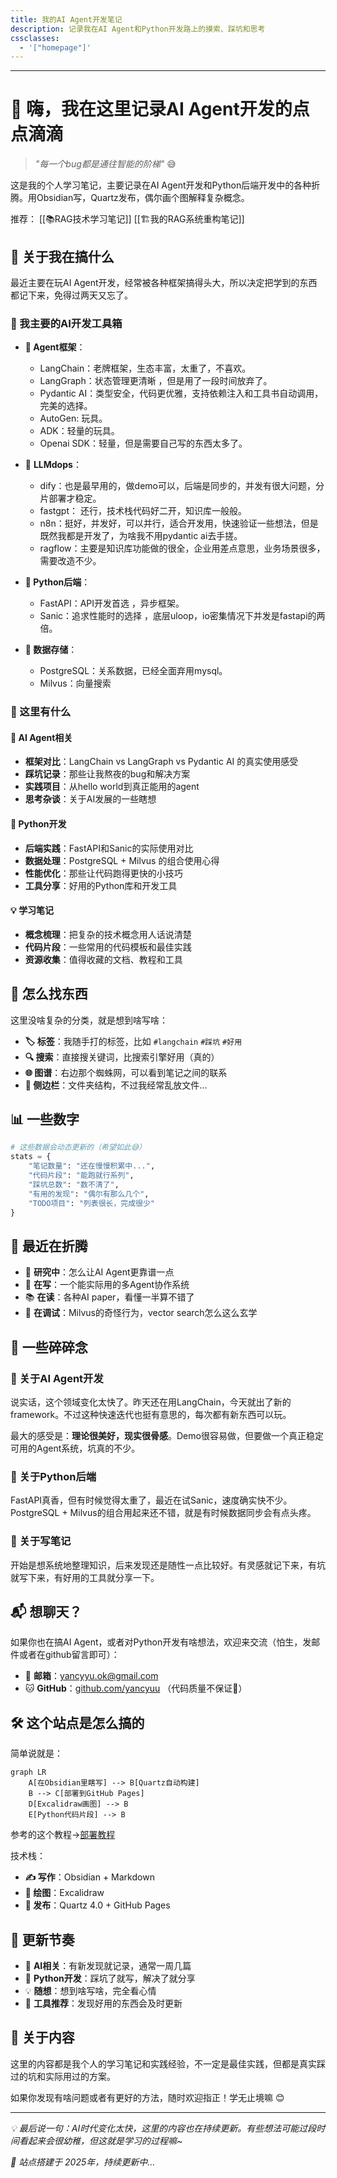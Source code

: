 ```yaml
---
title: 我的AI Agent开发笔记
description: 记录我在AI Agent和Python开发路上的摸索、踩坑和思考
cssclasses:
  - '["homepage"]'
---
```

---
# 🤖 嗨，我在这里记录AI Agent开发的点点滴滴

> _"每一个bug都是通往智能的阶梯"_ 😅

这是我的个人学习笔记，主要记录在AI Agent开发和Python后端开发中的各种折腾。用Obsidian写，Quartz发布，偶尔画个图解释复杂概念。

推荐： [[📚RAG技术学习笔记]] [[🏗️我的RAG系统重构笔记]]

## 👋 关于我在搞什么

最近主要在玩AI Agent开发，经常被各种框架搞得头大，所以决定把学到的东西都记下来，免得过两天又忘了。

### 🔧 我主要的AI开发工具箱 
- **🤖 Agent框架**： 
	- LangChain：老牌框架，生态丰富，太重了，不喜欢。
	- LangGraph：状态管理更清晰 ，但是用了一段时间放弃了。
	- Pydantic AI：类型安全，代码更优雅，支持依赖注入和工具书自动调用，完美的选择。
	- AutoGen: 玩具。
	- ADK：轻量的玩具。
	- Openai SDK：轻量，但是需要自己写的东西太多了。
- 🧸 **LLMdops**：
	- dify：也是最早用的，做demo可以，后端是同步的，并发有很大问题，分片部署才稳定。
	- fastgpt： 还行，技术栈代码好二开，知识库一般般。
	- n8n：挺好，并发好，可以并行，适合开发用，快速验证一些想法，但是既然我都是开发了，为啥我不用pydantic ai去手搓。
	- ragflow：主要是知识库功能做的很全，企业用差点意思，业务场景很多，需要改造不少。
	
- **🐍 Python后端**： 
	- FastAPI：API开发首选 ，异步框架。
	- Sanic：追求性能时的选择 ，底层uloop，io密集情况下并发是fastapi的两倍。
	
- **💾 数据存储**： 
	- PostgreSQL：关系数据，已经全面弃用mysql。
	- Milvus：向量搜索

### 📝 这里有什么

#### 🤖 **AI Agent相关**

- **框架对比**：LangChain vs LangGraph vs Pydantic AI 的真实使用感受
- **踩坑记录**：那些让我熬夜的bug和解决方案
- **实践项目**：从hello world到真正能用的agent
- **思考杂谈**：关于AI发展的一些瞎想

#### 🐍 **Python开发**

- **后端实践**：FastAPI和Sanic的实际使用对比
- **数据处理**：PostgreSQL + Milvus 的组合使用心得
- **性能优化**：那些让代码跑得更快的小技巧
- **工具分享**：好用的Python库和开发工具

#### 💡 **学习笔记**

- **概念梳理**：把复杂的技术概念用人话说清楚
- **代码片段**：一些常用的代码模板和最佳实践
- **资源收集**：值得收藏的文档、教程和工具

## 🧭 怎么找东西

这里没啥复杂的分类，就是想到啥写啥：

- **🏷️ 标签**：我随手打的标签，比如 `#langchain` `#踩坑` `#好用`
- **🔍 搜索**：直接搜关键词，比搜索引擎好用（真的）
- **🌐 图谱**：右边那个蜘蛛网，可以看到笔记之间的联系
- **📖 侧边栏**：文件夹结构，不过我经常乱放文件...

## 📊 一些数字

```python
# 这些数据会动态更新的（希望如此😅）
stats = {
    "笔记数量": "还在慢慢积累中...",
    "代码片段": "能跑就行系列",
    "踩坑总数": "数不清了",
    "有用的发现": "偶尔有那么几个",
    "TODO项目": "列表很长，完成很少"
}
```

## 🎯 最近在折腾

- 🤔 **研究中**：怎么让AI Agent更靠谱一点
- 🔧 **在写**：一个能实际用的多Agent协作系统
- 📚 **在读**：各种AI paper，看懂一半算不错了
- 🐛 **在调试**：Milvus的奇怪行为，vector search怎么这么玄学

## 💭 一些碎碎念

### 🤖 关于AI Agent开发

说实话，这个领域变化太快了。昨天还在用LangChain，今天就出了新的framework。不过这种快速迭代也挺有意思的，每次都有新东西可以玩。

最大的感受是：**理论很美好，现实很骨感**。Demo很容易做，但要做一个真正稳定可用的Agent系统，坑真的不少。

### 🐍 关于Python后端

FastAPI真香，但有时候觉得太重了，最近在试Sanic，速度确实快不少。PostgreSQL + Milvus的组合用起来还不错，就是有时候数据同步会有点头疼。

### 📝 关于写笔记

开始是想系统地整理知识，后来发现还是随性一点比较好。有灵感就记下来，有坑就写下来，有好用的工具就分享一下。

## 📬 想聊天？

如果你也在搞AI Agent，或者对Python开发有啥想法，欢迎来交流（怕生，发邮件或者在github留言即可）：

- 📧 **邮箱**：yancyyu.ok@gmail.com
- 🐱 **GitHub**：[github.com/yancyuu](https://github.com/yancyuu) （代码质量不保证🙈）

## 🛠️ 这个站点是怎么搞的

简单说就是：

```mermaid
graph LR
    A[在Obsidian里瞎写] --> B[Quartz自动构建]
    B --> C[部署到GitHub Pages]
    D[Excalidraw画图] --> B
    E[Python代码片段] --> B
```

参考的这个教程→[部署教程](https://dev.to/defenderofbasic/host-your-obsidian-notebook-on-github-pages-for-free-8l1)

技术栈：
- **✍️ 写作**：Obsidian + Markdown
- **🎨 绘图**：Excalidraw
- **🚀 发布**：Quartz 4.0 + GitHub Pages

## 🔄 更新节奏

- 🤖 **AI相关**：有新发现就记录，通常一周几篇
- 🐍 **Python开发**：踩坑了就写，解决了就分享
- 💡 **随想**：想到啥写啥，完全看心情
- 🔧 **工具推荐**：发现好用的东西会及时更新

## 📄 关于内容

这里的内容都是我个人的学习笔记和实践经验，不一定是最佳实践，但都是真实踩过的坑和实际用过的方案。

如果你发现有啥问题或者有更好的方法，随时欢迎指正！学无止境嘛 😊

---

_💡 最后说一句：AI时代变化太快，这里的内容也在持续更新。有些想法可能过段时间看起来会很幼稚，但这就是学习的过程嘛~_

_📅 站点搭建于 2025年，持续更新中..._